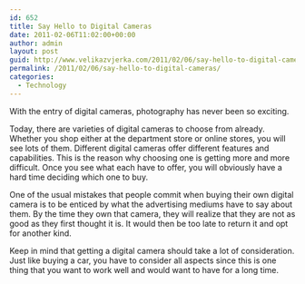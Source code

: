 ```yaml
---
id: 652
title: Say Hello to Digital Cameras
date: 2011-02-06T11:02:00+00:00
author: admin
layout: post
guid: http://www.velikazvjerka.com/2011/02/06/say-hello-to-digital-cameras/
permalink: /2011/02/06/say-hello-to-digital-cameras/
categories:
  - Technology
---
```

With the entry of digital cameras, photography has never been so exciting. 

Today, there are varieties of digital cameras to choose from already. Whether you shop either at the department store or online stores, you will see lots of them. Different digital cameras offer different features and capabilities. This is the reason why choosing one is getting more and more difficult. Once you see what each have to offer, you will obviously have a hard time deciding which one to buy.

One of the usual mistakes that people commit when buying their own digital camera is to be enticed by what the advertising mediums have to say about them. By the time they own that camera, they will realize that they are not as good as they first thought it is. It would then be too late to return it and opt for another kind.

Keep in mind that getting a digital camera should take a lot of consideration. Just like buying a car, you have to consider all aspects since this is one thing that you want to work well and would want to have for a long time.